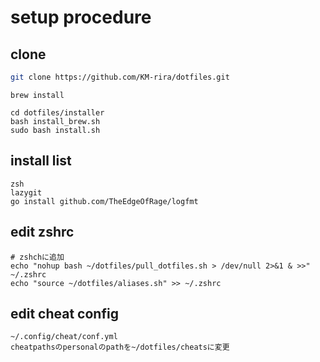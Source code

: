 # setup procedure

## clone
```bash
git clone https://github.com/KM-rira/dotfiles.git
```

```
brew install
```

```
cd dotfiles/installer
bash install_brew.sh
sudo bash install.sh
```

## install list
```
zsh
lazygit
go install github.com/TheEdgeOfRage/logfmt
```

## edit zshrc
```
# zshchに追加
echo "nohup bash ~/dotfiles/pull_dotfiles.sh > /dev/null 2>&1 & >>" ~/.zshrc
echo "source ~/dotfiles/aliases.sh" >> ~/.zshrc
```

## edit cheat config
```
~/.config/cheat/conf.yml
cheatpathsのpersonalのpathを~/dotfiles/cheatsに変更
```
